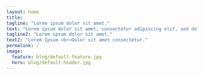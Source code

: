```yaml
---
layout: home
title:
tagline: "Lorem ipsum dolor sit amet."
text: "Lorem ipsum dolor sit amet, consectetur adipiscing elit, sed do eiusmod tempor incididunt."
tagline2: "Lorem ipsum dolor sit amet."
text2: "Lorem Ipsum <br>Dolor sit amet consectetur."
permalink: /
image:
  feature: blog/default-feature.jpg
  hero: blog/default-header.jpg
---
```

